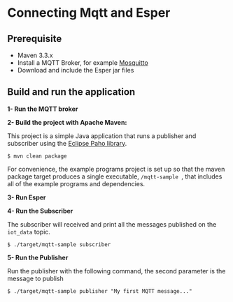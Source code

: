 # Connecting Mqtt and Esper

## Prerequisite

* Maven 3.3.x
* Install a MQTT Broker, for example [Mosquitto](https://mosquitto.org/)
* Download and include the Esper jar files
    
    
## Build and run the application

**1- Run the MQTT broker**

**2- Build the project with Apache Maven:**

This project is a simple Java application that runs a publisher and subscriber using the [Eclipse Paho library](https://eclipse.org/paho/).


```
$ mvn clean package
```

For convenience, the example programs project is set up so that the maven package target produces a single executable, 
`/mqtt-sample `, that includes all of the example programs and dependencies.

**3- Run Esper**

**4- Run the Subscriber**

The subscriber will received and print all the messages published on the `iot_data` topic.

```
$ ./target/mqtt-sample subscriber
```

**5- Run the Publisher**

Run the publisher with the following command, the second parameter is the message to publish

```
$ ./target/mqtt-sample publisher "My first MQTT message..."
```